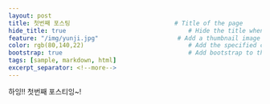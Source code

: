 ```yaml
---
layout: post
title: 첫번째 포스팅                             # Title of the page
hide_title: true                                  # Hide the title when displaying the post, but shown in lists of posts
feature: "/img/yunji.jpg"                      # Add a thumbnail image on blog view
color: rgb(80,140,22)                             # Add the specified color as feature image, and change link colors in post
bootstrap: true                                   # Add bootstrap to the page
tags: [sample, markdown, html]
excerpt_separator: <!--more-->
---
```


하잉!!
첫번째
포스티잉~!

